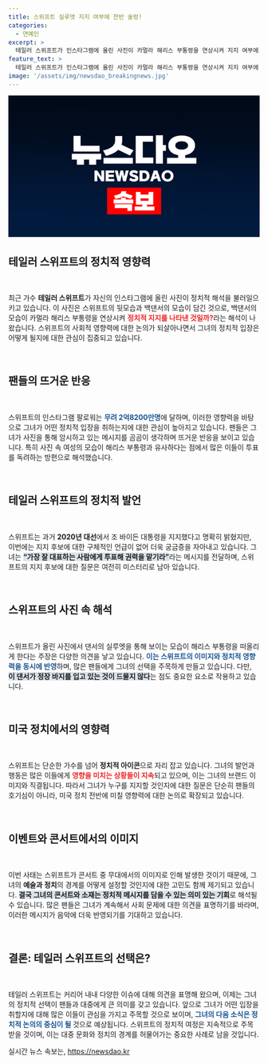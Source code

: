 ```yaml
---
title: 스위프트 실루엣 지지 여부에 찬반 술렁!
categories:
  - 연예인
excerpt: >
  테일러 스위프트가 인스타그램에 올린 사진이 카멀라 해리스 부통령을 연상시켜 지지 여부에 대한 추측을 불러일으키고 있다. 스위프트의 정치적 입장이 궁금해지는 가운데, 그녀의 영향력은 과연 어디에 집중될까? 클릭해서 더 알아보세요!
feature_text: >
  테일러 스위프트가 인스타그램에 올린 사진이 카멀라 해리스 부통령을 연상시켜 지지 여부에 대한 추측을 불러일으키고 있다. 스위프트의 정치적 입장이 궁금해지는 가운데, 그녀의 영향력은 과연 어디에 집중될까? 클릭해서 더 알아보세요!
image: '/assets/img/newsdao_breakingnews.jpg'
---
```


<p><img src="/assets/img/newsdao_breakingnews.jpg" alt="bookingtag 속보" /></p>

<h2 data-ke-size="size26">테일러 스위프트의 정치적 영향력</h2>

<p data-ke-size="size16">&nbsp;</p>

<p>최근 가수 <b>테일러 스위프트</b>가 자신의 인스타그램에 올린 사진이 정치적 해석을 불러일으키고 있습니다. 이 사진은 스위프트의 뒷모습과 백댄서의 모습이 담긴 것으로, 백댄서의 모습이 카멀라 해리스 부통령을 연상시켜 <b><span style="color: #ee2323;">정치적 지지를 나타낸 것일까?</span></b>라는 해석이 나왔습니다. 스위프트의 사회적 영향력에 대한 논의가 되살아나면서 그녀의 정치적 입장은 어떻게 될지에 대한 관심이 집중되고 있습니다.</p>

<p data-ke-size="size16">&nbsp;</p>

<h2 data-ke-size="size26">팬들의 뜨거운 반응</h2>

<p data-ke-size="size16">&nbsp;</p>

<p>스위프트의 인스타그램 팔로워는 <b><span style="color: #1a5490;">무려 2억8200만명</span></b>에 달하며, 이러한 영향력을 바탕으로 그녀가 어떤 정치적 입장을 취하는지에 대한 관심이 높아지고 있습니다. 팬들은 그녀가 사진을 통해 암시하고 있는 메시지를 곰곰이 생각하며 뜨거운 반응을 보이고 있습니다. 특히 사진 속 여성의 모습이 해리스 부통령과 유사하다는 점에서 많은 이들이 투표를 독려하는 방편으로 해석했습니다.</p>

<p data-ke-size="size16">&nbsp;</p>

<h2 data-ke-size="size26">테일러 스위프트의 정치적 발언</h2>

<p data-ke-size="size16">&nbsp;</p>

<p>스위프트는 과거 <b>2020년 대선</b>에서 조 바이든 대통령을 지지했다고 명확히 밝혔지만, 이번에는 지지 후보에 대한 구체적인 언급이 없어 더욱 궁금증을 자아내고 있습니다. 그녀는 <b><span style="background-color: #21538527;">“가장 잘 대표하는 사람에게 투표해 권력을 맡기라”</span></b>라는 메시지를 전달하며, 스위프트의 지지 후보에 대한 질문은 여전히 미스터리로 남아 있습니다.</p>

<p data-ke-size="size16">&nbsp;</p>

<h2 data-ke-size="size26">스위프트의 사진 속 해석</h2>

<p data-ke-size="size16">&nbsp;</p>

<p>스위프트가 올린 사진에서 댄서의 실루엣을 통해 보이는 모습이 해리스 부통령을 떠올리게 한다는 주장은 다양한 의견을 낳고 있습니다. <b><span style="color: #1a5490;">이는 스위프트의 이미지와 정치적 영향력을 동시에 반영</span></b>하며, 많은 팬들에게 그녀의 선택을 주목하게 만들고 있습니다. 다만, <b><span style="background-color: #21538527;">이 댄서가 정장 바지를 입고 있는 것이 드물지 않다</span></b>는 점도 중요한 요소로 작용하고 있습니다.</p>

<p data-ke-size="size16">&nbsp;</p>

<h2 data-ke-size="size26">미국 정치에서의 영향력</h2>

<p data-ke-size="size16">&nbsp;</p>

<p>스위프트는 단순한 가수를 넘어 <b>정치적 아이콘</b>으로 자리 잡고 있습니다. 그녀의 발언과 행동은 많은 이들에게 <b><span style="color: #ee2323;">영향을 미치는 상황들이 지속</span></b>되고 있으며, 이는 그녀의 브랜드 이미지와 직결됩니다. 따라서 그녀가 누구를 지지할 것인지에 대한 질문은 단순히 팬들의 호기심이 아니라, 미국 정치 전반에 미칠 영향력에 대한 논의로 확장되고 있습니다.</p>

<p data-ke-size="size16">&nbsp;</p>

<h2 data-ke-size="size26">이벤트와 콘서트에서의 이미지</h2>

<p data-ke-size="size16">&nbsp;</p>

<p>이번 사태는 스위프트가 콘서트 중 무대에서의 이미지로 인해 발생한 것이기 때문에, 그녀의 <b>예술과 정치</b>의 경계를 어떻게 설정할 것인지에 대한 고민도 함께 제기되고 있습니다. <b><span style="background-color: #21538527;">결국 그녀의 콘서트와 소재는 정치적 메시지를 담을 수 있는 의미 있는 기회</span></b>로 해석될 수 있습니다. 많은 팬들은 그녀가 계속해서 사회 문제에 대한 의견을 표명하기를 바라며, 이러한 메시지가 음악에 더욱 반영되기를 기대하고 있습니다.</p>

<p data-ke-size="size16">&nbsp;</p>

<h2 data-ke-size="size26">결론: 테일러 스위프트의 선택은?</h2>

<p data-ke-size="size16">&nbsp;</p>

<p>테일러 스위프트는 커리어 내내 다양한 이슈에 대해 의견을 표명해 왔으며, 이제는 그녀의 정치적 선택이 팬들과 대중에게 큰 의미를 갖고 있습니다. 앞으로 그녀가 어떤 입장을 취할지에 대해 많은 이들이 관심을 가지고 주목할 것으로 보이며, <b><span style="color: #1a5490;">그녀의 다음 소식은 정치적 논의의 중심이 될 </span></b>것으로 예상됩니다. 스위프트의 정치적 여정은 지속적으로 주목받을 것이며, 이는 대중 문화와 정치의 경계를 허물어가는 중요한 사례로 남을 것입니다.</p>
실시간 뉴스 속보는, <a href="https://newsdao.kr" rel="dofollow">https://newsdao.kr</a>


